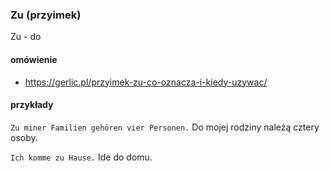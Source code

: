 ### Zu (przyimek)
Zu - do
#### omówienie
* https://gerlic.pl/przyimek-zu-co-oznacza-i-kiedy-uzywac/
#### przykłady
```Zu miner Familien gehören vier Personen.```
Do mojej rodziny należą cztery osoby.

```Ich komme zu Hause.```
Ide do domu.
